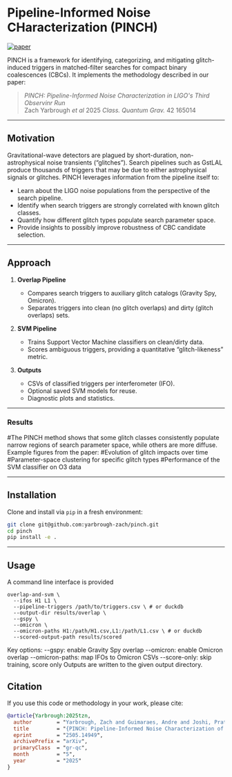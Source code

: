 # Pipeline-Informed Noise CHaracterization (PINCH) 

[![paper](https://img.shields.io/badge/arXiv-2505.14949-blue)](https://arxiv.org/abs/2505.14949)

PINCH is a framework for identifying, categorizing, and mitigating glitch-induced triggers in matched-filter searches for compact binary coalescences (CBCs). It implements the methodology described in our paper:

> *PINCH: Pipeline-Informed Noise Characterization in LIGO's Third Observinr Run*  
> Zach Yarbrough *et al* 2025 *Class. Quantum Grav.* 42 165014

---

## Motivation

Gravitational-wave detectors are plagued by short-duration, non-astrophysical noise transients (“glitches”). Search pipelines such as GstLAL produce thousands of triggers that may be due to either astrophysical signals or glitches. PINCH leverages information from the pipeline itself to:

- Learn about the LIGO noise populations from the perspective of the search pipeline.
- Identify when search triggers are strongly correlated with known glitch classes.
- Quantify how different glitch types populate search parameter space.
- Provide insights to possibly improve robustness of CBC candidate selection.

---

## Approach

1. **Overlap Pipeline**  
   - Compares search triggers to auxiliary glitch catalogs (Gravity Spy, Omicron).  
   - Separates triggers into clean (no glitch overlaps) and dirty (glitch overlaps) sets.

2. **SVM Pipeline**  
   - Trains Support Vector Machine classifiers on clean/dirty data.  
   - Scores ambiguous triggers, providing a quantitative “glitch-likeness” metric.

3. **Outputs**  
   - CSVs of classified triggers per interferometer (IFO).  
   - Optional saved SVM models for reuse.  
   - Diagnostic plots and statistics.

---

### Results

#The PINCH method shows that some glitch classes consistently populate narrow regions of search parameter space, while others are more diffuse. Example figures from the paper:
#Evolution of glitch impacts over time
#Parameter-space clustering for specific glitch types
#Performance of the SVM classifier on O3 data

---

## Installation

Clone and install via `pip` in a fresh environment:

```bash
git clone git@github.com:yarbrough-zach/pinch.git
cd pinch
pip install -e .
```

---

## Usage

A command line interface is provided

```
overlap-and-svm \
  --ifos H1 L1 \
  --pipeline-triggers /path/to/triggers.csv \ # or duckdb
  --output-dir results/overlap \
  --gspy \
  --omicron \
  --omicron-paths H1:/path/H1.csv,L1:/path/L1.csv \ # or duckdb
  --scored-output-path results/scored
```

Key options:
--gspy: enable Gravity Spy overlap
--omicron: enable Omicron overlap
--omicron-paths: map IFOs to Omicron CSVs
--score-only: skip training, score only
Outputs are written to the given output directory.

## Citation

If you use this code or methodology in your work, please cite:

```bibtex
@article{Yarbrough:2025tzn,
  author        = "Yarbrough, Zach and Guimaraes, Andre and Joshi, Prathamesh and Gonz{\'a}lez, Gabriela and Valentini, Andrew",
  title         = "{PINCH: Pipeline-Informed Noise Characterization of Gravitational Wave Candidates}",
  eprint        = "2505.14949",
  archivePrefix = "arXiv",
  primaryClass  = "gr-qc",
  month         = "5",
  year          = "2025"
}
```
